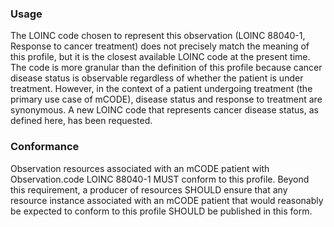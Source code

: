 ### Usage

The LOINC code chosen to represent this observation (LOINC 88040-1, Response to cancer treatment) does not precisely match the meaning of this profile, but it is the closest available LOINC code at the present time. The code is more granular than the definition of this profile because cancer disease status is observable regardless of whether the patient is under treatment. However, in the context of a patient undergoing treatment (the primary use case of mCODE), disease status and response to treatment are synonymous. A new LOINC code that represents cancer disease status, as defined here, has been requested.

### Conformance

Observation resources associated with an mCODE patient with Observation.code LOINC 88040-1 MUST conform to this profile. Beyond this requirement, a producer of resources SHOULD ensure that any resource instance associated with an mCODE patient that would reasonably be expected to conform to this profile SHOULD be published in this form.

